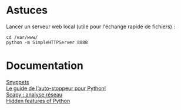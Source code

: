 # Astuces

Lancer un serveur web local (utile pour l'échange rapide de fichiers) :
```
cd /var/www/
python -m SimpleHTTPServer 8888
```

# Documentation
[Snyppets](http://sebsauvage.net/python/snyppets/)  
[Le guide de l’auto-stoppeur pour Python!](https://python-guide-fr.readthedocs.io/fr/latest/)  
[Scapy : analyse réseau](https://scapy.readthedocs.io/en/latest/index.html)  
[Hidden features of Python](https://stackoverflow.com/questions/101268/hidden-features-of-python)
